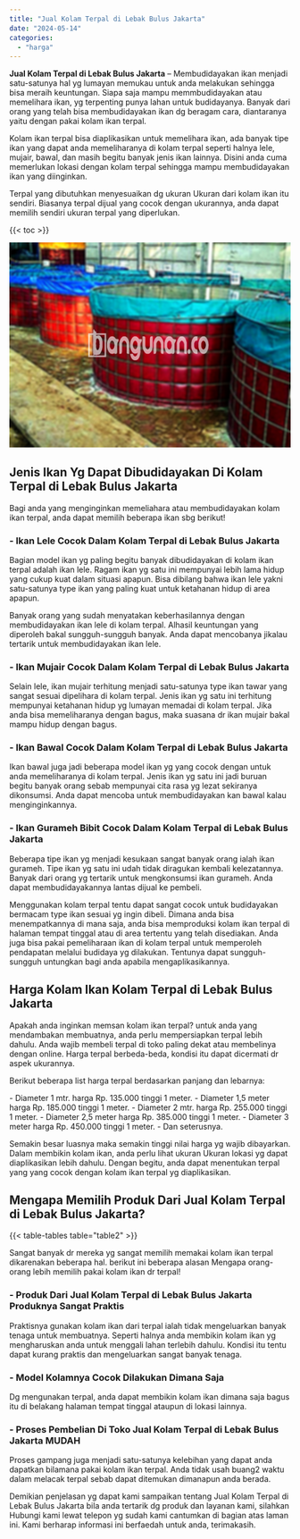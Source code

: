 ```yaml
---
title: "Jual Kolam Terpal di Lebak Bulus Jakarta"
date: "2024-05-14"
categories: 
  - "harga"
---
```


**Jual Kolam Terpal di Lebak Bulus Jakarta** – Membudidayakan ikan menjadi satu-satunya hal yg lumayan memukau untuk anda melakukan sehingga bisa meraih keuntungan. Siapa saja mampu memmbudidayakan atau memelihara ikan, yg terpenting punya lahan untuk budidayanya. Banyak dari orang yang telah bisa membudidayakan ikan dg beragam cara, diantaranya yaitu dengan pakai kolam ikan terpal.

Kolam ikan terpal bisa diaplikasikan untuk memelihara ikan, ada banyak tipe ikan yang dapat anda memeliharanya di kolam terpal seperti halnya lele, mujair, bawal, dan masih begitu banyak jenis ikan lainnya. Disini anda cuma memerlukan lokasi dengan kolam terpal sehingga mampu membudidayakan ikan yang diinginkan.

Terpal yang dibutuhkan menyesuaikan dg ukuran Ukuran dari kolam ikan itu sendiri. Biasanya terpal dijual yang cocok dengan ukurannya, anda dapat memilih sendiri ukuran terpal yang diperlukan.

{{< toc >}}

![Jual Kolam Terpal di Lebak Bulus Jakarta](/images/jual-kolam-terpal-07.png)

## Jenis Ikan Yg Dapat Dibudidayakan Di Kolam Terpal di Lebak Bulus Jakarta

Bagi anda yang menginginkan memeliahara atau membudidayakan kolam ikan terpal, anda dapat memilih beberapa ikan sbg berikut!

### \- Ikan Lele Cocok Dalam Kolam Terpal di Lebak Bulus Jakarta

Bagian model ikan yg paling begitu banyak dibudidayakan di kolam ikan terpal adalah ikan lele. Ragam ikan yg satu ini mempunyai lebih lama hidup yang cukup kuat dalam situasi apapun. Bisa dibilang bahwa ikan lele yakni satu-satunya type ikan yang paling kuat untuk ketahanan hidup di area apapun.

Banyak orang yang sudah menyatakan keberhasilannya dengan membudidayakan ikan lele di kolam terpal. Alhasil keuntungan yang diperoleh bakal sungguh-sungguh banyak. Anda dapat mencobanya jikalau tertarik untuk membudidayakan ikan lele.

### \- Ikan Mujair Cocok Dalam Kolam Terpal di Lebak Bulus Jakarta

Selain lele, ikan mujair terhitung menjadi satu-satunya type ikan tawar yang sangat sesuai dipelihara di kolam terpal. Jenis ikan yg satu ini terhitung mempunyai ketahanan hidup yg lumayan memadai di kolam terpal. Jika anda bisa memeliharanya dengan bagus, maka suasana dr ikan mujair bakal mampu hidup dengan bagus.

### \- Ikan Bawal Cocok Dalam Kolam Terpal di Lebak Bulus Jakarta

Ikan bawal juga jadi beberapa model ikan yg yang cocok dengan untuk anda memeliharanya di kolam terpal. Jenis ikan yg satu ini jadi buruan begitu banyak orang sebab mempunyai cita rasa yg lezat sekiranya dikonsumsi. Anda dapat mencoba untuk membudidayakan kan bawal kalau menginginkannya.

### \- Ikan Gurameh Bibit Cocok Dalam Kolam Terpal di Lebak Bulus Jakarta

Beberapa tipe ikan yg menjadi kesukaan sangat banyak orang ialah ikan gurameh. Tipe ikan yg satu ini udah tidak diragukan kembali kelezatannya. Banyak dari orang yg tertarik untuk mengkonsumsi ikan gurameh. Anda dapat membudidayakannya lantas dijual ke pembeli.

Menggunakan kolam terpal tentu dapat sangat cocok untuk budidayakan bermacam type ikan sesuai yg ingin dibeli. Dimana anda bisa menempatkannya di mana saja, anda bisa memproduksi kolam ikan terpal di halaman tempat tinggal atau di area tertentu yang telah disediakan. Anda juga bisa pakai pemeliharaan ikan di kolam terpal untuk memperoleh pendapatan melalui budidaya yg dilakukan. Tentunya dapat sungguh-sungguh untungkan bagi anda apabila mengaplikasikannya.

## Harga Kolam Ikan Kolam Terpal di Lebak Bulus Jakarta

Apakah anda inginkan memsan kolam ikan terpal? untuk anda yang mendambakan membuatnya, anda perlu mempersiapkan terpal lebih dahulu. Anda wajib membeli terpal di toko paling dekat atau membelinya dengan online. Harga terpal berbeda-beda, kondisi itu dapat dicermati dr aspek ukurannya.

Berikut beberapa list harga terpal berdasarkan panjang dan lebarnya:

\- Diameter 1 mtr. harga Rp. 135.000 tinggi 1 meter. - Diameter 1,5 meter harga Rp. 185.000 tinggi 1 meter. - Diameter 2 mtr. harga Rp. 255.000 tinggi 1 meter. - Diameter 2,5 meter harga Rp. 385.000 tinggi 1 meter. - Diameter 3 meter harga Rp. 450.000 tinggi 1 meter. - Dan seterusnya.

Semakin besar luasnya maka semakin tinggi nilai harga yg wajib dibayarkan. Dalam membikin kolam ikan, anda perlu lihat ukuran Ukuran lokasi yg dapat diaplikasikan lebih dahulu. Dengan begitu, anda dapat menentukan terpal yang yang cocok dengan kolam ikan terpal yg diaplikasikan.

## Mengapa Memilih Produk Dari Jual Kolam Terpal di Lebak Bulus Jakarta?

{{< table-tables table="table2" >}}

Sangat banyak dr mereka yg sangat memilih memakai kolam ikan terpal dikarenakan beberapa hal. berikut ini beberapa alasan Mengapa orang-orang lebih memilih pakai kolam ikan dr terpal!

### \- Produk Dari Jual Kolam Terpal di Lebak Bulus Jakarta Produknya Sangat Praktis

Praktisnya gunakan kolam ikan dari terpal ialah tidak mengeluarkan banyak tenaga untuk membuatnya. Seperti halnya anda membikin kolam ikan yg mengharuskan anda untuk menggali lahan terlebih dahulu. Kondisi itu tentu dapat kurang praktis dan mengeluarkan sangat banyak tenaga.

### \- Model Kolamnya Cocok Dilakukan Dimana Saja

Dg mengunakan terpal, anda dapat membikin kolam ikan dimana saja bagus itu di belakang halaman tempat tinggal ataupun di lokasi lainnya.

### \- Proses Pembelian Di Toko Jual Kolam Terpal di Lebak Bulus Jakarta MUDAH

Proses gampang juga menjadi satu-satunya kelebihan yang dapat anda dapatkan bilamana pakai kolam ikan terpal. Anda tidak usah buang2 waktu dalam melacak terpal sebab dapat ditemukan dimanapun anda berada.

Demikian penjelasan yg dapat kami sampaikan tentang Jual Kolam Terpal di Lebak Bulus Jakarta bila anda tertarik dg produk dan layanan kami, silahkan Hubungi kami lewat telepon yg sudah kami cantumkan di bagian atas laman ini. Kami berharap informasi ini berfaedah untuk anda, terimakasih.
